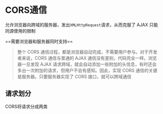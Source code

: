 # CORS通信

允许浏览器向跨域的服务器，发出`XMLHttpRequest`请求，从而克服了 AJAX 只能同源使用的限制

==需要浏览器和服务器同时支持==

> 整个 CORS 通信过程，都是浏览器自动完成，不需要用户参与。对于开发者来说，CORS 通信与普通的 AJAX 通信没有差别，代码完全一样。浏览器一旦发现 AJAX 请求跨域，就会自动添加一些附加的头信息，有时还会多出一次附加的请求，但用户不会有感知。因此，实现 CORS 通信的关键是服务器。只要服务器实现了 CORS 接口，就可以跨域通信

## 请求划分

CORS将请求分成两类


